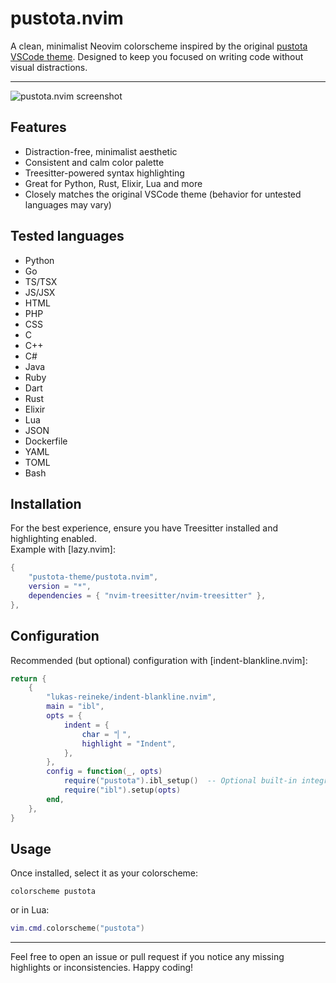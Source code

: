 # pustota.nvim

A clean, minimalist Neovim colorscheme inspired by the original [pustota VSCode theme](https://github.com/sobolevn/pustota). Designed to keep you focused on writing code without visual distractions.

--------------------------------------------------------------------------------
![pustota.nvim screenshot](https://raw.githubusercontent.com/igor-gorohovsky/pustota.nvim/master/assets/minimal.png)

## Features
- Distraction-free, minimalist aesthetic
- Consistent and calm color palette
- Treesitter-powered syntax highlighting
- Great for Python, Rust, Elixir, Lua and more
- Closely matches the original VSCode theme (behavior for untested languages may vary)

## Tested languages
- Python
- Go
- TS/TSX
- JS/JSX
- HTML
- PHP
- CSS
- C
- C++
- C#
- Java
- Ruby
- Dart
- Rust
- Elixir
- Lua
- JSON
- Dockerfile
- YAML
- TOML
- Bash

## Installation
For the best experience, ensure you have Treesitter installed and highlighting enabled.  
Example with [lazy.nvim]:

```lua
{
    "pustota-theme/pustota.nvim",
    version = "*",
    dependencies = { "nvim-treesitter/nvim-treesitter" },
},
```

## Configuration
Recommended (but optional) configuration with [indent-blankline.nvim]:

```lua
return {
    {
        "lukas-reineke/indent-blankline.nvim",
        main = "ibl",
        opts = {
            indent = {
                char = "▏",
                highlight = "Indent",
            },
        },
        config = function(_, opts)
            require("pustota").ibl_setup()  -- Optional built-in integration
            require("ibl").setup(opts)
        end,
    },
}
```

## Usage
Once installed, select it as your colorscheme:

```vim
colorscheme pustota
```
or in Lua:
```lua
vim.cmd.colorscheme("pustota")
```

--------------------------------------------------------------------------------
Feel free to open an issue or pull request if you notice any missing highlights or inconsistencies. Happy coding!
